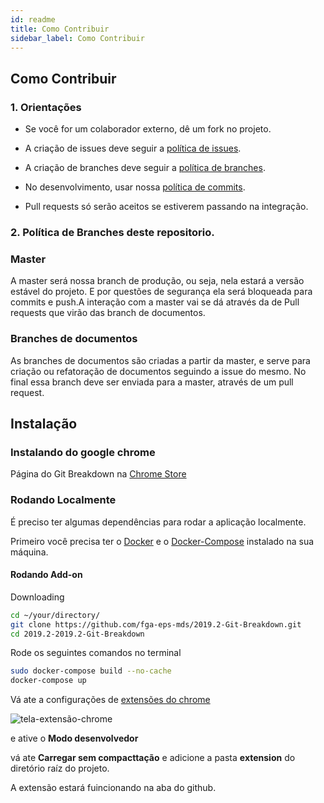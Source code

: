 ```yaml
---
id: readme
title: Como Contribuir
sidebar_label: Como Contribuir
---
```


## Como Contribuir

### 1. Orientações

* Se você for um colaborador externo, dê um fork no projeto.

* A criação de issues deve seguir a [política de issues](https://fga-eps-mds.github.io/2019.2-Git-Breakdown/issues/).

* A criação de branches deve seguir a [política de branches](https://fga-eps-mds.github.io/2019.2-Git-Breakdown/branches/).

* No desenvolvimento, usar nossa [política de commits](https://fga-eps-mds.github.io/2019.2-Git-Breakdown/commits/).

* Pull requests só serão aceitos se estiverem passando na integração.



### 2. Política de Branches deste repositorio.



### **Master**

A master será nossa branch de produção, ou seja, nela estará a versão estável do projeto. E por questões de segurança ela será bloqueada para commits e push.A interação com a master vai se dá através da de Pull requests que virão das branch de documentos.



### **Branches de documentos**

As branches de documentos são criadas a partir da master, e serve para criação ou refatoração de documentos seguindo a issue do mesmo. No final essa branch deve ser enviada para a master, através de um pull request.

## Instalação 

### Instalando do google chrome

Página do Git Breakdown na [Chrome Store](https://chrome.google.com/webstore/detail/gitbreakdown/fihbcllomkpnojkpncebdabiaonfpjea?hl=pt-BR)

### Rodando Localmente

É preciso ter algumas dependências para rodar a aplicação localmente.

Primeiro você precisa ter o [Docker](https://docs.docker.com/install/) e o [Docker-Compose](https://docs.docker.com/compose/install/) instalado na sua máquina.

#### Rodando Add-on

Downloading

```bash
cd ~/your/directory/
git clone https://github.com/fga-eps-mds/2019.2-Git-Breakdown.git
cd 2019.2-2019.2-Git-Breakdown
```

Rode os seguintes comandos no terminal

```bash
sudo docker-compose build --no-cache
docker-compose up
```

Vá ate a configurações de [extensões do chrome](chrome://extensions/)

<img src="https://i.ibb.co/3SSppw5/Captura-de-Tela-20191127210925.png" alt="tela-extensão-chrome">

e ative o **Modo desenvolvedor**

vá ate **Carregar sem compacttação** 
e adicione a pasta **extension** do diretório raíz do projeto.

A extensão estará fuincionando na aba do github.